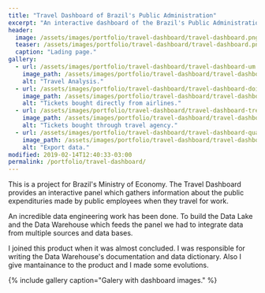 ```yaml
---
title: "Travel Dashboard of Brazil's Public Administration"
excerpt: "An interactive dashboard of the Brazil's Public Administration."
header:
  image: /assets/images/portfolio/travel-dashboard/travel-dashboard.png
  teaser: /assets/images/portfolio/travel-dashboard/travel-dashboard.png
  caption: "Lading page."
gallery:
  - url: /assets/images/portfolio/travel-dashboard/travel-dashboard-um.jpg
    image_path: /assets/images/portfolio/travel-dashboard/travel-dashboard-um.jpg
    alt: "Travel Analysis."
  - url: /assets/images/portfolio/travel-dashboard/travel-dashboard-dois.jpg
    image_path: /assets/images/portfolio/travel-dashboard/travel-dashboard-dois.jpg
    alt: "Tickets bought directly from airlines."
  - url: /assets/images/portfolio/travel-dashboard/travel-dashboard-tres.jpg
    image_path: /assets/images/portfolio/travel-dashboard/travel-dashboard-tres.jpg
    alt: "Tickets bought through travel agency."
  - url: /assets/images/portfolio/travel-dashboard/travel-dashboard-quatro.jpg
    image_path: /assets/images/portfolio/travel-dashboard/travel-dashboard-quatro.jpg
    alt: "Export data."
modified: 2019-02-14T12:40:33-03:00
permalink: /portfolio/travel-dashboard/
---
```


This is a project for Brazil's Ministry of Economy. The Travel Dashboard provides an interactive panel which gathers information about the public expendituries made by public employees when they travel for work.

An incredible data engineering work has been done. To build the Data Lake and the Data Warehouse which feeds the panel we had to integrate data from multiple sources and data bases.

I joined this product when it was almost concluded. I was responsible for writing the Data Warehouse's documentation and data dictionary. Also I give mantainance to the product and I made some evolutions.

{% include gallery caption="Galery with dashboard images." %}
